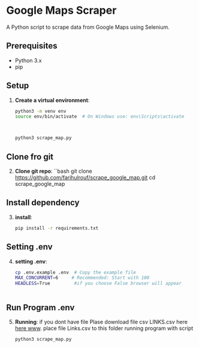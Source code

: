 # Google Maps Scraper

A Python script to scrape data from Google Maps using Selenium.

## Prerequisites

- Python 3.x
- pip

## Setup

1. **Create a virtual environment**:
   ```bash
   python3 -m venv env
   source env/bin/activate  # On Windows use: env\Scripts\activate



   python3 scrape_map.py

## Clone fro git
2. **Clone git repo**:
   ``bash
   git clone https://github.com/farihulrouf/scrape_google_map.git
   cd scrape_google_map

## Install dependency 
3. **install**:
   ```bash
   pip install -r requirements.txt

## Setting .env
4. **setting .env**:
   ```bash
   cp .env.example .env  # Copy the example file
   MAX_CONCURRENT=6     # Recommended: Start with 100
   HEADLESS=True         #if you choose False browser will appear  



## Run Program .env
5. **Running**:
   if you dont have file Plase download file csv LINKS.csv here [here www](https://drive.google.com/file/d/1nozcf5TH0xDfkp-3cv0DKg4amwKCGRfK/view?usp=sharing).
   place file Links.csv to this folder
   running program with script
   ```bash
   python3 scrape_map.py
